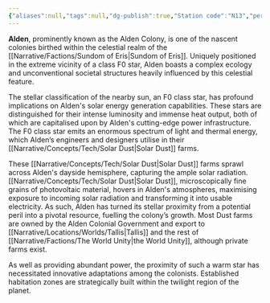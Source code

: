 ```yaml
---
{"aliases":null,"tags":null,"dg-publish":true,"Station code":"N13","permalink":"/narrative/locations/worlds/alden/","dgPassFrontmatter":true}
---
```


**Alden**, prominently known as the Alden Colony, is one of the nascent colonies birthed within the celestial realm of the [[Narrative/Factions/Sundom of Eris\|Sundom of Eris]]. Uniquely positioned in the extreme vicinity of a class F0 star, Alden boasts a complex ecology and unconventional societal structures heavily influenced by this celestial feature.

The stellar classification of the nearby sun, an F0 class star, has profound implications on Alden's solar energy generation capabilities. These stars are distinguished for their intense luminosity and immense heat output, both of which are capitalised upon by Alden's cutting-edge power infrastructure. The F0 class star emits an enormous spectrum of light and thermal energy, which Alden’s engineers and designers utilise in their [[Narrative/Concepts/Tech/Solar Dust\|Solar Dust]] farms.

These [[Narrative/Concepts/Tech/Solar Dust\|Solar Dust]] farms sprawl across Alden's dayside hemisphere, capturing the ample solar radiation. [[Narrative/Concepts/Tech/Solar Dust\|Solar Dust]], microscopically fine grains of photovoltaic material, hovers in Alden's atmospheres, maximising exposure to incoming solar radiation and transforming it into usable electricity. As such, Alden has turned its stellar proximity from a potential peril into a pivotal resource, fuelling the colony’s growth. Most Dust farms are owned by the Alden Colonial Government and export to [[Narrative/Locations/Worlds/Tallis\|Tallis]] and the rest of [[Narrative/Factions/The World Unity\|the World Unity]], although private farms exist.

As well as providing abundant power, the proximity of such a warm star has necessitated innovative adaptations among the colonists. Established habitation zones are strategically built within the twilight region of the planet.